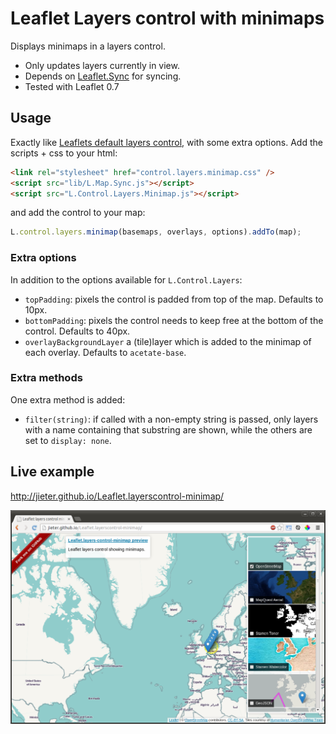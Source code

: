 # Leaflet Layers control with minimaps

Displays minimaps in a layers control.

 - Only updates layers currently in view.
 - Depends on [Leaflet.Sync](https://github.com/turban/Leaflet.Sync) for syncing.
 - Tested with Leaflet 0.7

## Usage

Exactly like [Leaflets default layers control](http://leafletjs.com/reference.html#control-layers),
with some extra options. Add the scripts + css to your html:

```HTML
<link rel="stylesheet" href="control.layers.minimap.css" />
<script src="lib/L.Map.Sync.js"></script>
<script src="L.Control.Layers.Minimap.js"></script>
```
and add the control to your map:

```JavaScript
L.control.layers.minimap(basemaps, overlays, options).addTo(map);
```

### Extra options

In addition to the options available for `L.Control.Layers`:

 - `topPadding`: pixels the control is padded from top of the map. Defaults to 10px.
 - `bottomPadding`: pixels the control needs to keep free at the bottom of the control. Defaults to 40px.
 - `overlayBackgroundLayer` a (tile)layer which is added to the minimap of each overlay. Defaults to `acetate-base`.

### Extra methods

One extra method is added:

 - `filter(string)`: if called with a non-empty string is passed, only layers with a name containing that substring are shown, while the others are set to `display: none`.

## Live example

http://jieter.github.io/Leaflet.layerscontrol-minimap/

![Screenshot](screenshot.png)

